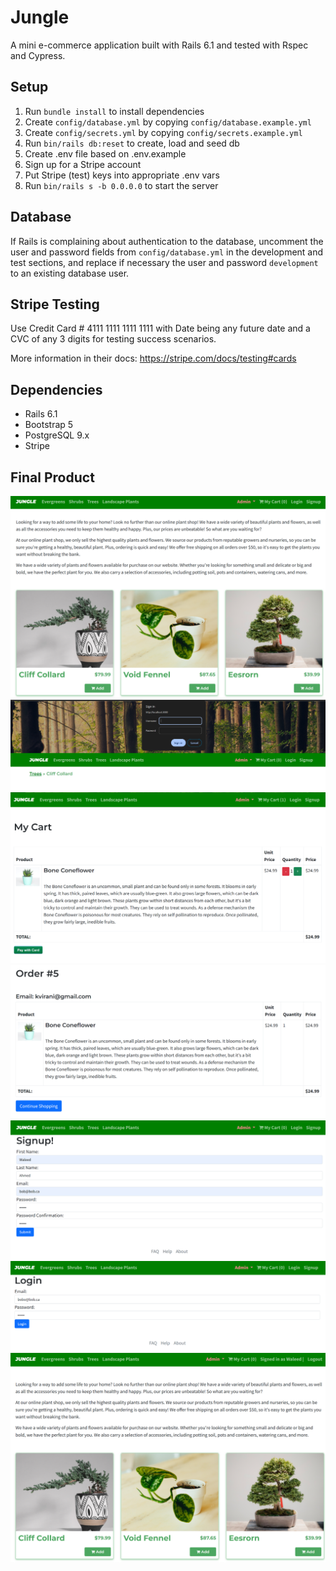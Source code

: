 # Jungle

A mini e-commerce application built with Rails 6.1 and tested with Rspec and Cypress.

## Setup

1. Run `bundle install` to install dependencies
2. Create `config/database.yml` by copying `config/database.example.yml`
3. Create `config/secrets.yml` by copying `config/secrets.example.yml`
4. Run `bin/rails db:reset` to create, load and seed db
5. Create .env file based on .env.example
6. Sign up for a Stripe account
7. Put Stripe (test) keys into appropriate .env vars
8. Run `bin/rails s -b 0.0.0.0` to start the server

## Database

If Rails is complaining about authentication to the database, uncomment the user and password fields from `config/database.yml` in the development and test sections, and replace if necessary the user and password `development` to an existing database user.

## Stripe Testing

Use Credit Card # 4111 1111 1111 1111 with Date being any future date and a CVC of any 3 digits for testing success scenarios.

More information in their docs: <https://stripe.com/docs/testing#cards>

## Dependencies

- Rails 6.1
- Bootstrap 5
- PostgreSQL 9.x
- Stripe

## Final Product
!["Homepage"](https://github.com/ahmedwaleed03/jungle-rails/blob/master/docs/Homepage.png?raw=true)
!["HTTP Authentication"](https://github.com/ahmedwaleed03/jungle-rails/blob/master/docs/HTTPAuthentication.png?raw=true)
!["Cart"](https://github.com/ahmedwaleed03/jungle-rails/blob/master/docs/Cart.png?raw=true)
!["Order Confirmation"](https://github.com/ahmedwaleed03/jungle-rails/blob/master/docs/OrderConfirmation.png?raw=true)
!["Signup"](https://github.com/ahmedwaleed03/jungle-rails/blob/master/docs/Signup.png?raw=true)
!["Login"](https://github.com/ahmedwaleed03/jungle-rails/blob/master/docs/Login.png?raw=true)
!["Logged in Homepage"](https://github.com/ahmedwaleed03/jungle-rails/blob/master/docs/LoggedIn.png?raw=true)